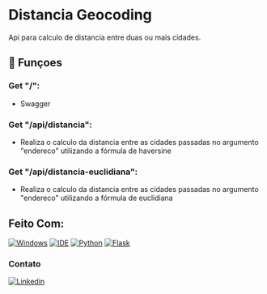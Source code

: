 # Distancia Geocoding

Api para calculo de distancia entre duas ou mais cidades.

## 🔧 Funçoes

### Get "/":

-   Swagger

### Get "/api/distancia":

-   Realiza o calculo da distancia entre as cidades passadas no argumento "endereco" utilizando a fórmula de haversine

### Get "/api/distancia-euclidiana":

-   Realiza o calculo da distancia entre as cidades passadas no argumento "endereco" utilizando a fórmula de euclidiana

## Feito Com:

[![Windows](https://img.shields.io/badge/Windows-0078D6?style=for-the-badge&logo=windows&logoColor=white)](https://www.microsoft.com/pt-br/windows/get-windows-10)
[![IDE](https://img.shields.io/badge/Visual_studio_code-0078D4?style=for-the-badge&logo=visual%20studio%20code&logoColor=white)](https://code.visualstudio.com/)
[![Python](https://img.shields.io/badge/Python-3776AB?style=for-the-badge&logo=python&logoColor=white)](https://www.python.org/)
[![Flask](https://img.shields.io/badge/Flask-000000?style=for-the-badge&logo=flask&logoColor=white)](https://flask.palletsprojects.com/en/2.0.x/)

### Contato

[![Linkedin](https://img.shields.io/badge/LinkedIn-0077B5?style=for-the-badge&logo=linkedin&logoColor=white)](https://www.linkedin.com/in/joao-bartolot/)
